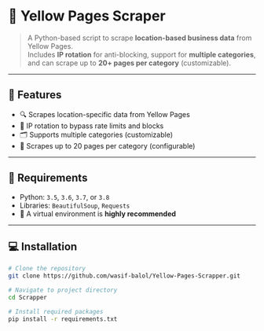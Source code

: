 # 📒 Yellow Pages Scraper

> A Python-based script to scrape **location-based business data** from Yellow Pages.  
> Includes **IP rotation** for anti-blocking, support for **multiple categories**, and can scrape up to **20+ pages per category** (customizable).

---

## 🚀 Features

- 🔍 Scrapes location-specific data from Yellow Pages
- 🔄 IP rotation to bypass rate limits and blocks
- 🗂️ Supports multiple categories (customizable)
- 📄 Scrapes up to 20 pages per category (configurable)

---

## 🧰 Requirements

- Python: `3.5`, `3.6`, `3.7`, or `3.8`
- Libraries: `BeautifulSoup`, `Requests`
- 🐍 A virtual environment is **highly recommended**

---

## 💻 Installation

```bash
# Clone the repository
git clone https://github.com/wasif-balol/Yellow-Pages-Scrapper.git

# Navigate to project directory
cd Scrapper

# Install required packages
pip install -r requirements.txt
